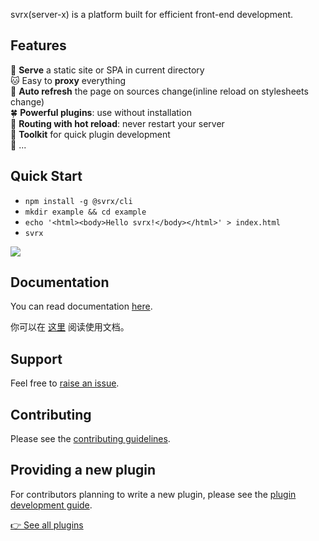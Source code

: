 svrx(server-x) is a platform built for efficient front-end development.

## Features

🍻  **Serve** a static site or SPA in current directory               
🐱 Easy to **proxy** everything             
🏈   **Auto refresh** the page on sources change(inline reload on stylesheets change)             
🍀   **Powerful plugins**: use without installation               
🐥   **Routing with hot reload**: never restart your server               
🚀   **Toolkit** for quick plugin development             
🎊  ...

## Quick Start

 - `npm install -g @svrx/cli`
 - `mkdir example && cd example`
 - `echo '<html><body>Hello svrx!</body></html>' > index.html`
 - `svrx`

![](/assets/demo.png)

## Documentation

You can read documentation [here](https://svrxjs.github.io/svrx-docs/en/).

你可以在 [这里](https://svrxjs.github.io/svrx-docs/zh/) 阅读使用文档。

## Support

Feel free to [raise an issue](https://github.com/svrxjs/svrx/issues/new/choose).

## Contributing

Please see the [contributing guidelines](https://svrxjs.github.io/svrx-docs/en/contribution.html).

## Providing a new plugin

For contributors planning to write a new plugin, please see the [plugin development guide](https://svrxjs.github.io/svrx-docs/en/plugin/contribution.html).

[👉 See all plugins](/svrx-www/plugin?query=svrx-plugin-)
